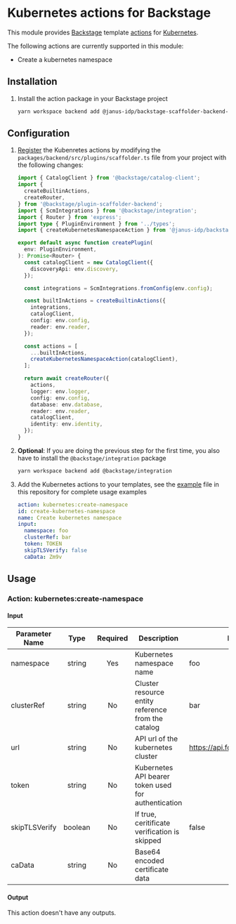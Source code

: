 # Kubernetes actions for Backstage

This module provides [Backstage](https://backstage.io/) template [actions](https://backstage.io/docs/features/software-templates/builtin-actions) for [Kubernetes](https://kubernetes.io/docs/home/).

The following actions are currently supported in this module:

- Create a kubernetes namespace

## Installation

1. Install the action package in your Backstage project

   ```bash
   yarn workspace backend add @janus-idp/backstage-scaffolder-backend-module-kubernetes
   ```

## Configuration

1. [Register](https://backstage.io/docs/features/software-templates/writing-custom-actions#registering-custom-actions) the Kubenretes actions by modifying the `packages/backend/src/plugins/scaffolder.ts` file from your project with the following changes:

   ```ts
   import { CatalogClient } from '@backstage/catalog-client';
   import {
     createBuiltinActions,
     createRouter,
   } from '@backstage/plugin-scaffolder-backend';
   import { ScmIntegrations } from '@backstage/integration';
   import { Router } from 'express';
   import type { PluginEnvironment } from '../types';
   import { createKubernetesNamespaceAction } from '@janus-idp/backstage-scaffolder-backend-module-kubernetes';

   export default async function createPlugin(
     env: PluginEnvironment,
   ): Promise<Router> {
     const catalogClient = new CatalogClient({
       discoveryApi: env.discovery,
     });

     const integrations = ScmIntegrations.fromConfig(env.config);

     const builtInActions = createBuiltinActions({
       integrations,
       catalogClient,
       config: env.config,
       reader: env.reader,
     });

     const actions = [
       ...builtInActions,
       createKubernetesNamespaceAction(catalogClient),
     ];

     return await createRouter({
       actions,
       logger: env.logger,
       config: env.config,
       database: env.database,
       reader: env.reader,
       catalogClient,
       identity: env.identity,
     });
   }
   ```

2. **Optional**: If you are doing the previous step for the first time, you also have to install the `@backstage/integration` package

   ```bash
   yarn workspace backend add @backstage/integration
   ```

3. Add the Kubernetes actions to your templates, see the [example](./examples/templates/01-kubernetes-template.yaml) file in this repository for complete usage examples

   ```yaml
   action: kubernetes:create-namespace
   id: create-kubernetes-namespace
   name: Create kubernetes namespace
   input:
     namespace: foo
     clusterRef: bar
     token: TOKEN
     skipTLSVerify: false
     caData: Zm9v
   ```

## Usage

### Action: kubernetes:create-namespace

#### Input

| Parameter Name |  Type   | Required | Description                                         | Example                           |
| -------------- | :-----: | :------: | --------------------------------------------------- | --------------------------------- |
| namespace      | string  |   Yes    | Kubernetes namespace name                           | foo                               |
| clusterRef     | string  |    No    | Cluster resource entity reference from the catalog  | bar                               |
| url            | string  |    No    | API url of the kubernetes cluster                   | <https://api.foo.redhat.com:6443> |
| token          | string  |    No    | Kubernetes API bearer token used for authentication |                                   |
| skipTLSVerify  | boolean |    No    | If true, ceritificate verification is skipped       | false                             |
| caData         | string  |    No    | Base64 encoded certificate data                     |                                   |

#### Output

This action doesn't have any outputs.
